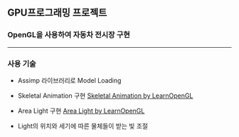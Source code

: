 ## GPU프로그래밍 프로젝트
### OpenGL을 사용하여 자동차 전시장 구현
---
### 사용 기술

- Assimp 라이브러리로 Model Loading

- Skeletal Animation 구현
[Skeletal Animation by LearnOpenGL](https://learnopengl.com/Guest-Articles/2022/Area-Lights)
- Area Light 구현
[Area Light by LearnOpenGL](https://learnopengl.com/Guest-Articles/2022/Area-Lights)

- Light의 위치와 세기에 따른 물체들이 받는 빛 조절



  

